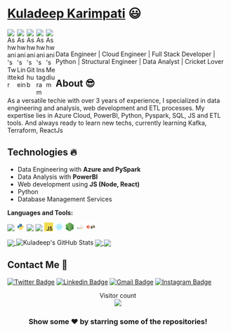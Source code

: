  # <a href="https://github.com/Kuladeep561/">Kuladeep Karimpati</a> :smiley:
 
 <a href="https://twitter.com/kuladeep__k">
  <img align="left" alt="Ashwani's Twitter" width="22px" src="https://cdn.jsdelivr.net/npm/simple-icons@v3/icons/twitter.svg" />
</a>
<a href="https://linkedin.com/in/kuladeep-karimpati">
  <img align="left" alt="Ashwani's Linkdein" width="22px" src="https://cdn.jsdelivr.net/npm/simple-icons@v3/icons/linkedin.svg" />
</a>
<a href="https://github.com/Kuladeep561">
  <img align="left" alt="Ashwani's Github" width="22px" src="https://cdn.jsdelivr.net/npm/simple-icons@v3/icons/github.svg" />
</a>
<a href="https://instagram.com/kuladeep__k">
  <img align="left" alt="Ashwani's Instagram" width="22px" src="https://cdn.jsdelivr.net/npm/simple-icons@v3/icons/instagram.svg" />
</a>
</a>
<a href="https://medium.com/@Kuladeep561">
  <img align="left" alt="Ashwani's Medium" width="22px" src="https://cdn.jsdelivr.net/npm/simple-icons@v3/icons/medium.svg" />
</a>

<br/>
<br/>

Data Engineer | Cloud Engineer | Full Stack Developer | Python | Structural Engineer | Data Analyst | Cricket Lover

## About :sunglasses:
As a versatile techie with over 3 years of experience, I specialized in data engineering and analysis, web development and ETL processes. My expertise lies in Azure Cloud, PowerBI, Python, Pyspark, SQL, JS and ETL tools. And always ready to learn new techs, currently learning Kafka, Terraform, ReactJs


## Technologies :fire:
- Data Engineering with **Azure and PySpark**
- Data Analysis with **PowerBI**
- Web development using **JS (Node, React)**
- Python
- Database Management Services


**Languages and Tools:**  

<code><img height="20" src="https://spark.apache.org/docs/latest/api/python/_static/spark-logo-reverse.png"></code>
<code><img height="20" src="https://raw.githubusercontent.com/github/explore/80688e429a7d4ef2fca1e82350fe8e3517d3494d/topics/python/python.png"></code>
<code><img height="20" src="https://upload.wikimedia.org/wikipedia/commons/thumb/f/fa/Microsoft_Azure.svg/1200px-Microsoft_Azure.svg.png"></code>
<code><img height="20" src="https://pbs.twimg.com/profile_images/1308421398042468356/M2xJtfHx_400x400.png"></code>
<code><img height="20" src="https://raw.githubusercontent.com/github/explore/80688e429a7d4ef2fca1e82350fe8e3517d3494d/topics/javascript/javascript.png"></code>
<code><img height="20" src="https://raw.githubusercontent.com/github/explore/80688e429a7d4ef2fca1e82350fe8e3517d3494d/topics/react/react.png"></code>
<code><img height="20" src="https://raw.githubusercontent.com/github/explore/80688e429a7d4ef2fca1e82350fe8e3517d3494d/topics/nodejs/nodejs.png"></code>
<code><img height="20" src="https://raw.githubusercontent.com/github/explore/80688e429a7d4ef2fca1e82350fe8e3517d3494d/topics/mysql/mysql.png"></code>
<code><img height="20" src="https://raw.githubusercontent.com/github/explore/80688e429a7d4ef2fca1e82350fe8e3517d3494d/topics/git/git.png"></code>


<a href="https://github.com/Kuladeep561">
  <img align="center" src="https://github-readme-stats.vercel.app/api/top-langs/?username=Kuladeep561&theme=radical&hide=glsl,python" />
</a>

<img src="https://github-readme-stats.vercel.app/api?username=Kuladeep561&&show_icons=true&theme=radical&line_height=27&v=5" alt="Kuladeep's GitHub Stats" />


<a href="https://github.com/Kuladeep561/tokyo-olympic-dataengineering-project">
  <!-- Change the `github-readme-stats.anuraghazra1.vercel.app` to `github-readme-stats.vercel.app`  -->
  <img align="center" src="https://github-readme-stats.vercel.app/api/pin/?username=Kuladeep561&repo=tokyo-olympic-dataengineering-project&theme=radical" />
</a>    

<a href="https://github.com/Kuladeep561/BIM360-AzureCloud-Kevee">
  <!-- Change the `github-readme-stats.anuraghazra1.vercel.app` to `github-readme-stats.vercel.app`  -->
  <img align="center" src="https://github-readme-stats.vercel.app/api/pin/?username=Kuladeep561&repo=BIM360-AzureCloud-Kevee&theme=radical" />
</a> 

##  Contact Me :speech_balloon:
[![Twitter Badge](https://img.shields.io/badge/-@Kuladeep561-1ca0f1?style=flat-square&labelColor=1ca0f1&logo=twitter&logoColor=white&link=https://twitter.com/kuladeep__k)](https://twitter.com/kuladeep__k) [![Linkedin Badge](https://img.shields.io/badge/-kuladeep561-blue?style=flat-square&logo=Linkedin&logoColor=white&link=https://www.linkedin.com/in/kuladeep-karimpati/)](https://www.linkedin.com/in/kuladeep__k/) [![Gmail Badge](https://img.shields.io/badge/-kuladeep561@gmail.com-c14438?style=flat-square&logo=Gmail&logoColor=white&link=mailto:kuladeep561@gmail.com)](mailto:kuladeep561@gmail.com) [![Instagram Badge](https://img.shields.io/badge/-@Kuladeep561-e4405f?style=flat-square&labelColor=f94877&logo=instagram&logoColor=white&link=https://www.instagram.com/kuladeep__k/)](https://www.instagram.com/kuladeep__k/)

<p align="center"> 
  Visitor count<br>
  <img src="https://profile-counter.glitch.me/Kuladeep561/count.svg" />
</p>


<div align="center">

### Show some ❤️ by starring some of the repositories!

</div>


